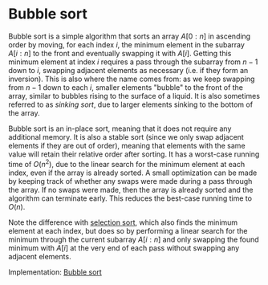 # Bubble sort

Bubble sort is a simple algorithm that sorts an array $A[0:n]$ in ascending order by moving, for each index $i$, the minimum element in the subarray $A[i:n]$ to the front and eventually swapping it with $A[i]$. Getting this minimum element at index $i$ requires a pass through the subarray from $n-1$ down to $i$, swapping adjacent elements as necessary (i.e. if they form an inversion). This is also where the name comes from: as we keep swapping from $n-1$ down to each $i$, smaller elements "bubble" to the front of the array, similar to bubbles rising to the surface of a liquid. It is also sometimes referred to as *sinking sort*, due to larger elements sinking to the bottom of the array.

Bubble sort is an in-place sort, meaning that it does not require any additional memory. It is also a stable sort (since we only swap adjacent elements if they are out of order), meaning that elements with the same value will retain their relative order after sorting. It has a worst-case running time of $O(n^2)$, due to the linear search for the minimum element at each index, even if the array is already sorted. A small optimization can be made by keeping track of whether any swaps were made during a pass through the array. If no swaps were made, then the array is already sorted and the algorithm can terminate early. This reduces the best-case running time to $O(n)$.

Note the difference with [selection sort](https://github.com/pl3onasm/CLRS/tree/main/algorithms/sorting/selection-sort), which also finds the minimum element at each index, but does so by performing a linear search for the minimum through the current subarray $A[i:n]$ and only swapping the found minimum with $A[i]$ at the very end of each pass without swapping any adjacent elements.

Implementation: [Bubble sort](https://github.com/pl3onasm/CLRS/tree/main/algorithms/sorting/bubble-sort)
